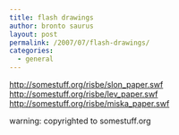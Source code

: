 ```yaml
---
title: flash drawings
author: bronto saurus
layout: post
permalink: /2007/07/flash-drawings/
categories:
  - general
---
```

<a href="http://somestuff.org/risbe/slon_paper.swf" target="_blank" >http://somestuff.org/risbe/slon_paper.swf</a>  
<a href="http://somestuff.org/risbe/lev_paper.swf" target="_blank" >http://somestuff.org/risbe/lev_paper.swf</a>  
<a href="http://somestuff.org/risbe/miska_paper.swf" target="_blank" >http://somestuff.org/risbe/miska_paper.swf</a>

warning: copyrighted to somestuff.org